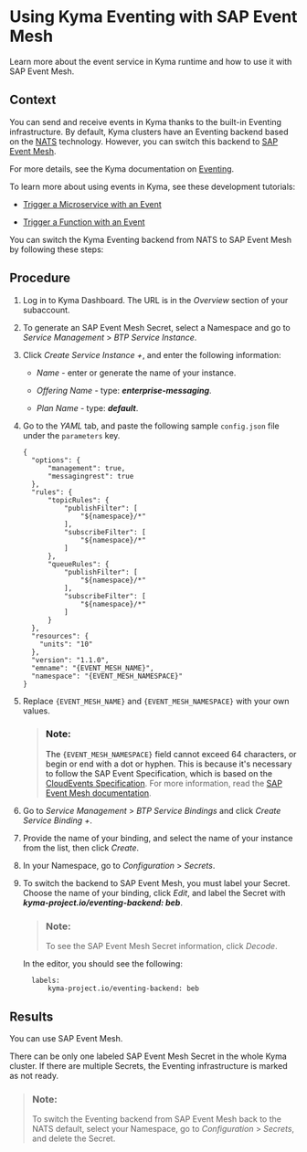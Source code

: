 <!-- loio407d1266017f4b529b61665fa7408c41 -->

# Using Kyma Eventing with SAP Event Mesh

Learn more about the event service in Kyma runtime and how to use it with SAP Event Mesh.



<a name="loio407d1266017f4b529b61665fa7408c41__context_fhs_qf3_3rb"/>

## Context

You can send and receive events in Kyma thanks to the built-in Eventing infrastructure. By default, Kyma clusters have an Eventing backend based on the [NATS](https://nats.io/) technology. However, you can switch this backend to [SAP Event Mesh](https://help.sap.com/viewer/product/SAP_EM/Cloud/en-US).

For more details, see the Kyma documentation on [Eventing](https://kyma-project.io/docs/kyma/latest/01-overview/main-areas/eventing/).

To learn more about using events in Kyma, see these development tutorials:

-   [Trigger a Microservice with an Event](https://developers.sap.com/tutorials/cp-kyma-microservice-trigger.html)

-   [Trigger a Function with an Event](https://kyma-project.io/docs/kyma/latest/03-tutorials/00-eventing/)


You can switch the Kyma Eventing backend from NATS to SAP Event Mesh by following these steps:



<a name="loio407d1266017f4b529b61665fa7408c41__steps_afw_5f3_3rb"/>

## Procedure

1.  Log in to Kyma Dashboard. The URL is in the *Overview* section of your subaccount.

2.  To generate an SAP Event Mesh Secret, select a Namespace and go to *Service Management* \> *BTP Service Instance*.

3.  Click *Create Service Instance +*, and enter the following information:

    -   *Name* - enter or generate the name of your instance.

    -   *Offering Name* - type: ***enterprise-messaging***.

    -   *Plan Name* - type: ***default***.


4.  Go to the *YAML* tab, and paste the following sample `config.json` file under the `parameters` key.

    ```
    {
      "options": {
          "management": true,
          "messagingrest": true
      },
      "rules": {
          "topicRules": {
              "publishFilter": [
                  "${namespace}/*"
              ],
              "subscribeFilter": [
                  "${namespace}/*"
              ]
          },
          "queueRules": {
              "publishFilter": [
                  "${namespace}/*"
              ],
              "subscribeFilter": [
                  "${namespace}/*"
              ]
          }
      },
      "resources": {
        "units": "10"
      },
      "version": "1.1.0",
      "emname": "{EVENT_MESH_NAME}",
      "namespace": "{EVENT_MESH_NAMESPACE}"
    }
    ```

5.  Replace `{EVENT_MESH_NAME}` and `{EVENT_MESH_NAMESPACE}` with your own values.

    > ### Note:  
    > The `{EVENT_MESH_NAMESPACE}` field cannot exceed 64 characters, or begin or end with a dot or hyphen. This is because it's necessary to follow the SAP Event Specification, which is based on the [CloudEvents Specification](https://github.com/cloudevents/spec/blob/v1.0/spec.md). For more information, read the [SAP Event Mesh documentation](https://help.sap.com/viewer/bf82e6b26456494cbdd197057c09979f/Cloud/en-US/00d56d697c7549408cfacc8cb6a46b11.html).

6.  Go to *Service Management* \> *BTP Service Bindings* and click *Create Service Binding +*.

7.  Provide the name of your binding, and select the name of your instance from the list, then click *Create*.

8.  In your Namespace, go to *Configuration* \> *Secrets*.

9.  To switch the backend to SAP Event Mesh, you must label your Secret. Choose the name of your binding, click *Edit*, and label the Secret with ***kyma-project.io/eventing-backend: beb***.

    > ### Note:  
    > To see the SAP Event Mesh Secret information, click *Decode*.

    In the editor, you should see the following:

    ```
      labels:
          kyma-project.io/eventing-backend: beb
    ```




<a name="loio407d1266017f4b529b61665fa7408c41__result_fr1_4g3_3rb"/>

## Results

You can use SAP Event Mesh.

There can be only one labeled SAP Event Mesh Secret in the whole Kyma cluster. If there are multiple Secrets, the Eventing infrastructure is marked as not ready.

> ### Note:  
> To switch the Eventing backend from SAP Event Mesh back to the NATS default, select your Namespace, go to *Configuration* \> *Secrets*, and delete the Secret.

